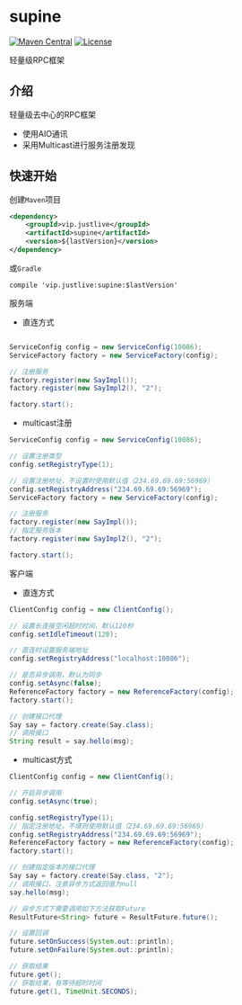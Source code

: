 # supine
[![Maven Central](https://maven-badges.herokuapp.com/maven-central/vip.justlive/supine/badge.svg)](https://maven-badges.herokuapp.com/maven-central/vip.justlive/supine/)
[![License](https://img.shields.io/badge/license-Apache%202-4EB1BA.svg)](https://www.apache.org/licenses/LICENSE-2.0.html)

轻量级RPC框架

## 介绍

轻量级去中心的RPC框架

* 使用AIO通讯
* 采用Multicast进行服务注册发现


## 快速开始


创建`Maven`项目

```xml
<dependency>
    <groupId>vip.justlive</groupId>
    <artifactId>supine</artifactId>
    <version>${lastVersion}</version>
</dependency>
```

或`Gradle`

```
compile 'vip.justlive:supine:$lastVersion'
```

服务端

- 直连方式
```java

ServiceConfig config = new ServiceConfig(10086);
ServiceFactory factory = new ServiceFactory(config);

// 注册服务
factory.register(new SayImpl());
factory.register(new SayImpl2(), "2");

factory.start();
```

- multicast注册
```java
ServiceConfig config = new ServiceConfig(10086);

// 设置注册类型
config.setRegistryType(1);

// 设置注册地址，不设置时使用默认值（234.69.69.69:56969）
config.setRegistryAddress("234.69.69.69:56969");
ServiceFactory factory = new ServiceFactory(config);

// 注册服务
factory.register(new SayImpl());
// 指定服务版本
factory.register(new SayImpl2(), "2");

factory.start();
```

客户端

- 直连方式
```java
ClientConfig config = new ClientConfig();

// 设置长连接空闲超时时间，默认120秒
config.setIdleTimeout(120);

// 直连时设置服务端地址
config.setRegistryAddress("localhost:10086");

// 是否异步调用，默认为同步
config.setAsync(false);
ReferenceFactory factory = new ReferenceFactory(config);
factory.start();

// 创建接口代理
Say say = factory.create(Say.class);
// 调用接口
String result = say.hello(msg);
```

- multicast方式
```java
ClientConfig config = new ClientConfig();

// 开启异步调用
config.setAsync(true);

config.setRegistryType(1);
// 指定注册地址，不填则使用默认值（234.69.69.69:56969）
config.setRegistryAddress("234.69.69.69:56969");
ReferenceFactory factory = new ReferenceFactory(config);
factory.start();

// 创建指定版本的接口代理
Say say = factory.create(Say.class, "2");
// 调用接口，注意异步方式返回值为null
say.hello(msg);

// 异步方式下需要调用如下方法获取Future
ResultFuture<String> future = ResultFuture.future();

// 设置回调
future.setOnSuccess(System.out::println);
future.setOnFailure(System.out::println);

// 获取结果
future.get();
// 获取结果，有等待超时时间
future.get(1, TimeUnit.SECONDS);

```